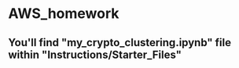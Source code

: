 # AWS_homework

## You'll find "my_crypto_clustering.ipynb" file within "Instructions/Starter_Files"
